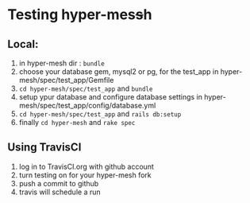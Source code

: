 # Testing hyper-mes~~s~~h

## Local:

1. in hyper-mesh dir : `bundle`
2. choose your database gem, mysql2 or pg, for the test_app in hyper-mesh/spec/test_app/Gemfile
3. `cd hyper-mesh/spec/test_app` and `bundle`
4. setup ypur database and configure database settings in hyper-mesh/spec/test_app/config/database.yml
5. `cd hyper-mesh/spec/test_app` and `rails db:setup`
6. finally `cd hyper-mesh` and `rake spec`

## Using TravisCI

1. log in to TravisCI.org with github account
2. turn testing on for your hyper-mesh fork
3. push a commit to github
4. travis will schedule a run
